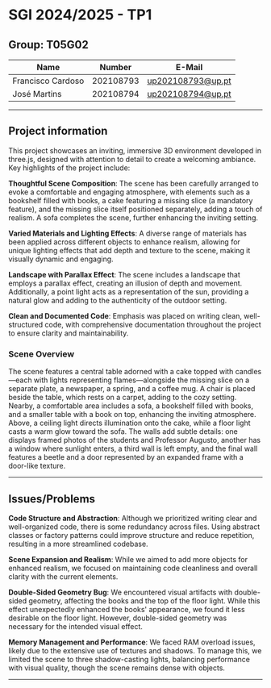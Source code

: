 # SGI 2024/2025 - TP1

## Group: T05G02

| Name              | Number    | E-Mail             |
| ----------------- | --------- | ------------------ |
| Francisco Cardoso | 202108793 | up202108793@up.pt  |
| José Martins      | 202108794 | up202108794@up.pt  |

----
## Project information

This project showcases an inviting, immersive 3D environment developed in three.js, designed with attention to detail to create a welcoming ambiance. Key highlights of the project include:

**Thoughtful Scene Composition**: The scene has been carefully arranged to evoke a comfortable and engaging atmosphere, with elements such as a bookshelf filled with books, a cake featuring a missing slice (a mandatory feature), and the missing slice itself positioned separately, adding a touch of realism. A sofa completes the scene, further enhancing the inviting setting.

**Varied Materials and Lighting Effects**: A diverse range of materials has been applied across different objects to enhance realism, allowing for unique lighting effects that add depth and texture to the scene, making it visually dynamic and engaging.

**Landscape with Parallax Effect**: The scene includes a landscape that employs a parallax effect, creating an illusion of depth and movement. Additionally, a point light acts as a representation of the sun, providing a natural glow and adding to the authenticity of the outdoor setting.

**Clean and Documented Code**: Emphasis was placed on writing clean, well-structured code, with comprehensive documentation throughout the project to ensure clarity and maintainability.

### Scene Overview

The scene features a central table adorned with a cake topped with candles—each with lights representing flames—alongside the missing slice on a separate plate, a newspaper, a spring, and a coffee mug. A chair is placed beside the table, which rests on a carpet, adding to the cozy setting. Nearby, a comfortable area includes a sofa, a bookshelf filled with books, and a smaller table with a book on top, enhancing the inviting atmosphere. Above, a ceiling light directs illumination onto the cake, while a floor light casts a warm glow toward the sofa. The walls add subtle details: one displays framed photos of the students and Professor Augusto, another has a window where sunlight enters, a third wall is left empty, and the final wall features a beetle and a door represented by an expanded frame with a door-like texture.


----
## Issues/Problems

**Code Structure and Abstraction**: Although we prioritized writing clear and well-organized code, there is some redundancy across files. Using abstract classes or factory patterns could improve structure and reduce repetition, resulting in a more streamlined codebase.

**Scene Expansion and Realism**: While we aimed to add more objects for enhanced realism, we focused on maintaining code cleanliness and overall clarity with the current elements.

**Double-Sided Geometry Bug**: We encountered visual artifacts with double-sided geometry, affecting the books and the top of the floor light. While this effect unexpectedly enhanced the books' appearance, we found it less desirable on the floor light. However, double-sided geometry was necessary for the intended visual effect.

**Memory Management and Performance**: We faced RAM overload issues, likely due to the extensive use of textures and shadows. To manage this, we limited the scene to three shadow-casting lights, balancing performance with visual quality, though the scene remains dense with objects.

----
